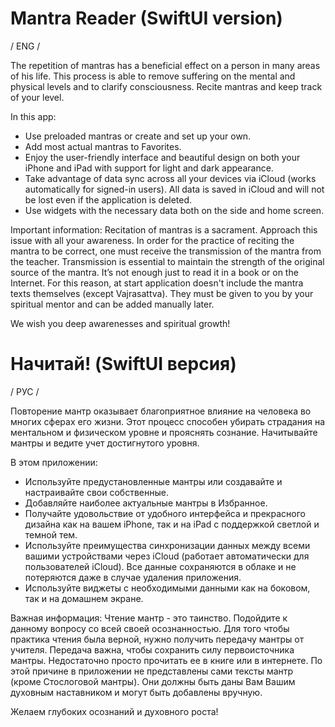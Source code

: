 # Mantra Reader (SwiftUI version)

/ ENG /

The repetition of mantras has a beneficial effect on a person in many areas of his life. This process is able to remove suffering on the mental and physical levels and to clarify consciousness.
Recite mantras and keep track of your level.

In this app:
- Use preloaded mantras or create and set up your own.
- Add most actual mantras to Favorites.
- Enjoy the user-friendly interface and beautiful design on both your iPhone and iPad with support for light and dark appearance.
- Take advantage of data sync across all your devices via iCloud (works automatically for signed-in users). All data is saved in iCloud and will not be lost even if the application is deleted.
- Use widgets with the necessary data both on the side and home screen.

Important information:
Recitation of mantras is a sacrament.
Approach this issue with all your awareness.
In order for the practice of reciting the mantra to be correct, one must receive the transmission of the mantra from the teacher. Transmission is essential to maintain the strength of the original source of the mantra. It’s not enough just to read it in a book or on the Internet.
For this reason, at start application doesn't include the mantra texts themselves (except Vajrasattva). They must be given to you by your spiritual mentor and can be added manually later.

We wish you deep awarenesses and spiritual growth!

# Начитай! (SwiftUI версия)

/ РУС /

Повторение мантр оказывает благоприятное влияние на человека во многих сферах его жизни. Этот процесс способен убирать страдания на ментальном и физическом уровне и прояснять сознание.
Начитывайте мантры и ведите учет достигнутого уровня.

В этом приложении:
- Используйте предустановленные мантры или создавайте и настраивайте свои собственные.
- Добавляйте наиболее актуальные мантры в Избранное.
- Получайте удовольствие от удобного интерфейса и прекрасного дизайна как на вашем iPhone, так и на iPad с поддержкой светлой и темной тем.
- Используйте преимущества синхронизации данных между всеми вашими устройствами через iCloud (работает автоматически для пользователей iCloud). Все данные сохраняются в облаке и не потеряются даже в случае удаления приложения.
- Используйте виджеты с необходимыми данными как на боковом, так и на домашнем экране.

Важная информация:
Чтение мантр - это таинство. Подойдите к данному вопросу со всей своей осознанностью.
Для того чтобы практика чтения была верной, нужно получить передачу мантры от учителя. Передача важна, чтобы сохранить силу первоисточника мантры. Недостаточно просто прочитать ее в книге или в интернете.
По этой причине в приложении не представлены сами тексты мантр (кроме Стослоговой мантры). Они должны быть даны Вам Вашим духовным наставником и могут быть добавлены вручную.

Желаем глубоких осознаний и духовного роста!
